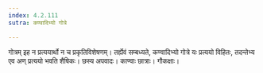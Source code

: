 ```yaml
---
index: 4.2.111
sutra: कण्वादिभ्यो गोत्रे

---
```

गोत्रम् इह न प्रत्ययार्थो न च प्रकृतिविशेषणम्। तर्ह्येवं सम्बध्यते, कण्वादिभ्यो गोत्रे यः प्रत्ययो विहितः, तदन्तेभ्य एव अण् प्रत्ययो भवति शैषिकः। छस्य अपवादः। काण्वाः छात्राः। गौकक्षाः।